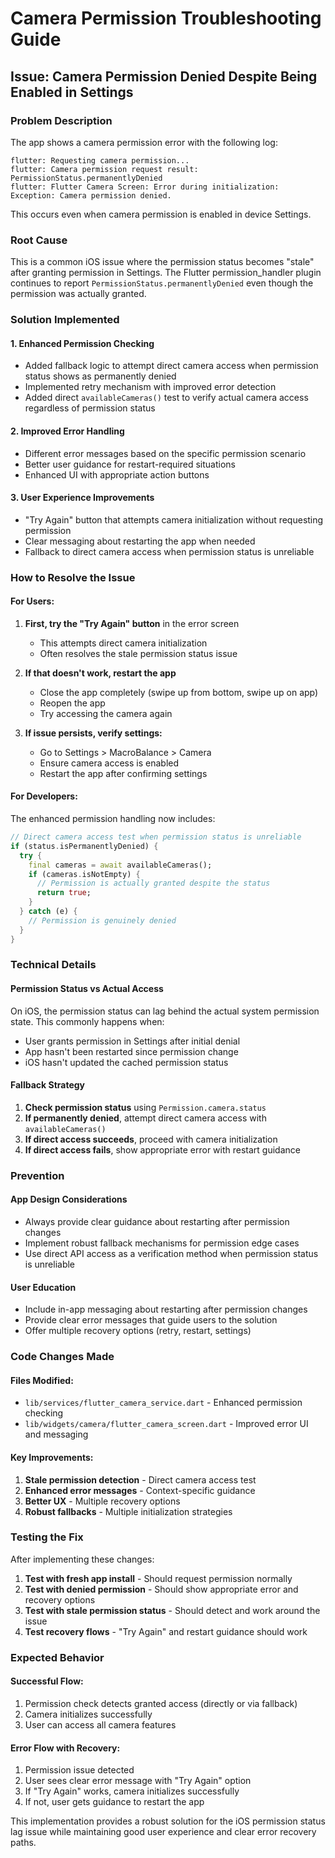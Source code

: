 # Camera Permission Troubleshooting Guide

## Issue: Camera Permission Denied Despite Being Enabled in Settings

### Problem Description
The app shows a camera permission error with the following log:
```
flutter: Requesting camera permission...
flutter: Camera permission request result: PermissionStatus.permanentlyDenied
flutter: Flutter Camera Screen: Error during initialization: Exception: Camera permission denied.
```

This occurs even when camera permission is enabled in device Settings.

### Root Cause
This is a common iOS issue where the permission status becomes "stale" after granting permission in Settings. The Flutter permission_handler plugin continues to report `PermissionStatus.permanentlyDenied` even though the permission was actually granted.

### Solution Implemented

#### 1. **Enhanced Permission Checking**
- Added fallback logic to attempt direct camera access when permission status shows as permanently denied
- Implemented retry mechanism with improved error detection
- Added direct `availableCameras()` test to verify actual camera access regardless of permission status

#### 2. **Improved Error Handling**
- Different error messages based on the specific permission scenario
- Better user guidance for restart-required situations
- Enhanced UI with appropriate action buttons

#### 3. **User Experience Improvements**
- "Try Again" button that attempts camera initialization without requesting permission
- Clear messaging about restarting the app when needed
- Fallback to direct camera access when permission status is unreliable

### How to Resolve the Issue

#### **For Users:**

1. **First, try the "Try Again" button** in the error screen
   - This attempts direct camera initialization
   - Often resolves the stale permission status issue

2. **If that doesn't work, restart the app**
   - Close the app completely (swipe up from bottom, swipe up on app)
   - Reopen the app
   - Try accessing the camera again

3. **If issue persists, verify settings:**
   - Go to Settings > MacroBalance > Camera
   - Ensure camera access is enabled
   - Restart the app after confirming settings

#### **For Developers:**

The enhanced permission handling now includes:

```dart
// Direct camera access test when permission status is unreliable
if (status.isPermanentlyDenied) {
  try {
    final cameras = await availableCameras();
    if (cameras.isNotEmpty) {
      // Permission is actually granted despite the status
      return true;
    }
  } catch (e) {
    // Permission is genuinely denied
  }
}
```

### Technical Details

#### **Permission Status vs Actual Access**
On iOS, the permission status can lag behind the actual system permission state. This commonly happens when:
- User grants permission in Settings after initial denial
- App hasn't been restarted since permission change
- iOS hasn't updated the cached permission status

#### **Fallback Strategy**
1. **Check permission status** using `Permission.camera.status`
2. **If permanently denied**, attempt direct camera access with `availableCameras()`
3. **If direct access succeeds**, proceed with camera initialization
4. **If direct access fails**, show appropriate error with restart guidance

### Prevention

#### **App Design Considerations**
- Always provide clear guidance about restarting after permission changes
- Implement robust fallback mechanisms for permission edge cases
- Use direct API access as a verification method when permission status is unreliable

#### **User Education**
- Include in-app messaging about restarting after permission changes
- Provide clear error messages that guide users to the solution
- Offer multiple recovery options (retry, restart, settings)

### Code Changes Made

#### **Files Modified:**
- `lib/services/flutter_camera_service.dart` - Enhanced permission checking
- `lib/widgets/camera/flutter_camera_screen.dart` - Improved error UI and messaging

#### **Key Improvements:**
1. **Stale permission detection** - Direct camera access test
2. **Enhanced error messages** - Context-specific guidance
3. **Better UX** - Multiple recovery options
4. **Robust fallbacks** - Multiple initialization strategies

### Testing the Fix

After implementing these changes:

1. **Test with fresh app install** - Should request permission normally
2. **Test with denied permission** - Should show appropriate error and recovery options
3. **Test with stale permission status** - Should detect and work around the issue
4. **Test recovery flows** - "Try Again" and restart guidance should work

### Expected Behavior

#### **Successful Flow:**
1. Permission check detects granted access (directly or via fallback)
2. Camera initializes successfully
3. User can access all camera features

#### **Error Flow with Recovery:**
1. Permission issue detected
2. User sees clear error message with "Try Again" option
3. If "Try Again" works, camera initializes successfully
4. If not, user gets guidance to restart the app

This implementation provides a robust solution for the iOS permission status lag issue while maintaining good user experience and clear error recovery paths. 